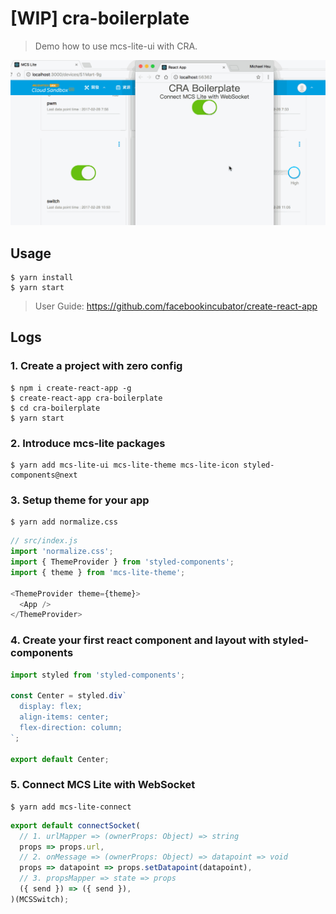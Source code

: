 # \[WIP\] cra-boilerplate

> Demo how to use mcs-lite-ui with CRA.

![DEMO](./docs/demo.gif)

## Usage

```
$ yarn install
$ yarn start
```

> User Guide: https://github.com/facebookincubator/create-react-app

## Logs

### 1. Create a project with zero config

```
$ npm i create-react-app -g
$ create-react-app cra-boilerplate
$ cd cra-boilerplate
$ yarn start
```

### 2. Introduce mcs-lite packages

```
$ yarn add mcs-lite-ui mcs-lite-theme mcs-lite-icon styled-components@next
```

### 3. Setup theme for your app

```
$ yarn add normalize.css
```

```js
// src/index.js
import 'normalize.css';
import { ThemeProvider } from 'styled-components';
import { theme } from 'mcs-lite-theme';

<ThemeProvider theme={theme}>
  <App />
</ThemeProvider>
```

### 4. Create your first react component and layout with styled-components

```js
import styled from 'styled-components';

const Center = styled.div`
  display: flex;
  align-items: center;
  flex-direction: column;
`;

export default Center;
```

### 5. Connect MCS Lite with WebSocket

```
$ yarn add mcs-lite-connect
```

```js
export default connectSocket(
  // 1. urlMapper => (ownerProps: Object) => string
  props => props.url,
  // 2. onMessage => (ownerProps: Object) => datapoint => void
  props => datapoint => props.setDatapoint(datapoint),
  // 3. propsMapper => state => props
  ({ send }) => ({ send }),
)(MCSSwitch);
```
